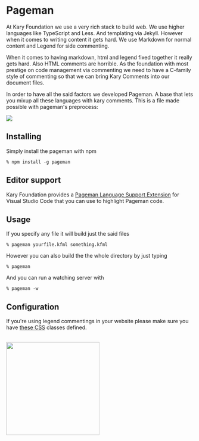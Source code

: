 
# Pageman

At Kary Foundation we use a very rich stack to build web. We use higher languages like TypeScript and Less. And templating via Jekyll. However when it comes to writing content it gets hard. We use Markdown for normal content and Legend for side commenting.

When it comes to having markdown, html and legend fixed together it really gets hard. Also HTML comments are horrible. As the foundation with most prestige on code management via commenting we need to have a C-family style of commenting so that we can bring Kary Comments into our document files.

In order to have all the said factors we developed Pageman. A base that lets you mixup all these languages with kary comments. This is a file made possible with pageman's preprocess: 

![](https://cloud.githubusercontent.com/assets/2157285/17080746/7c164e86-5150-11e6-8adf-1dae193d48f6.png)

## Installing
Simply install the pageman with npm
```
% npm install -g pageman
```

## Editor support
Kary Foundation provides a [Pageman Language Support Extension](https://marketplace.visualstudio.com/items?itemName=karyfoundation.pageman) for Visual Studio Code that you can use to highlight Pageman code.

## Usage
If you specify any file it will build just the said files
```
% pageman yourfile.kfml something.kfml
```
However you can also build the the whole directory by just typing
```
% pageman
```
And you can run a watching server with
```
% pageman -w
```

## Configuration
If you're using legend commentings in your website please make sure you have [these CSS](https://gist.github.com/pmkary/c5c13553ea36ba06df86acc4cc6217cf) classes defined.

<br />
<a href="http://www.karyfoundation.org/">
    <img src="http://www.karyfoundation.org/foundation/logo/github-full-horse.png" width="250"/>
</a>